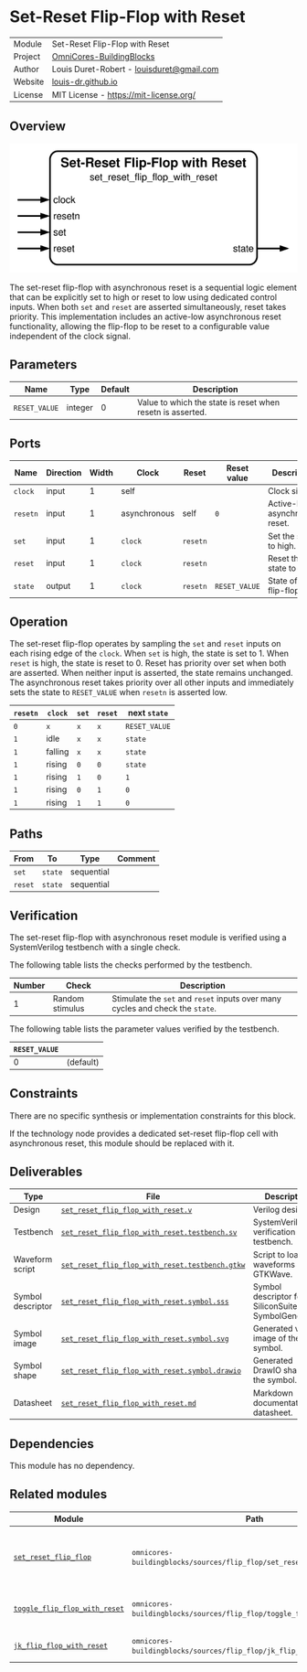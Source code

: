 # Set-Reset Flip-Flop with Reset

|         |                                                                                  |
| ------- | -------------------------------------------------------------------------------- |
| Module  | Set-Reset Flip-Flop with Reset                                                   |
| Project | [OmniCores-BuildingBlocks](https://github.com/Louis-DR/OmniCores-BuildingBlocks) |
| Author  | Louis Duret-Robert - [louisduret@gmail.com](mailto:louisduret@gmail.com)         |
| Website | [louis-dr.github.io](https://louis-dr.github.io)                                 |
| License | MIT License - https://mit-license.org/                                           |

## Overview

![set_reset_flip_flop_with_reset](set_reset_flip_flop_with_reset.symbol.svg)

The set-reset flip-flop with asynchronous reset is a sequential logic element that can be explicitly set to high or reset to low using dedicated control inputs. When both `set` and `reset` are asserted simultaneously, reset takes priority. This implementation includes an active-low asynchronous reset functionality, allowing the flip-flop to be reset to a configurable value independent of the clock signal.

## Parameters

| Name          | Type    | Default | Description                                                |
| ------------- | ------- | ------- | ---------------------------------------------------------- |
| `RESET_VALUE` | integer | 0       | Value to which the state is reset when resetn is asserted. |

## Ports

| Name     | Direction | Width | Clock        | Reset    | Reset value   | Description                    |
| -------- | --------- | ----- | ------------ | -------- | ------------- | ------------------------------ |
| `clock`  | input     | 1     | self         |          |               | Clock signal.                  |
| `resetn` | input     | 1     | asynchronous | self     | `0`           | Active-low asynchronous reset. |
| `set`    | input     | 1     | `clock`      | `resetn` |               | Set the state to high.         |
| `reset`  | input     | 1     | `clock`      | `resetn` |               | Reset the state to low.        |
| `state`  | output    | 1     | `clock`      | `resetn` | `RESET_VALUE` | State of the flip-flop.        |

## Operation

The set-reset flip-flop operates by sampling the `set` and `reset` inputs on each rising edge of the `clock`. When `set` is high, the state is set to 1. When `reset` is high, the state is reset to 0. Reset has priority over set when both are asserted. When neither input is asserted, the state remains unchanged. The asynchronous reset takes priority over all other inputs and immediately sets the state to `RESET_VALUE` when `resetn` is asserted low.

| `resetn` | `clock` | `set` | `reset` | next `state`  |
| -------- | ------- | ----- | ------- | ------------- |
| `0`      | `x`     | `x`   | `x`     | `RESET_VALUE` |
| `1`      | idle    | `x`   | `x`     | `state`       |
| `1`      | falling | `x`   | `x`     | `state`       |
| `1`      | rising  | `0`   | `0`     | `state`       |
| `1`      | rising  | `1`   | `0`     | `1`           |
| `1`      | rising  | `0`   | `1`     | `0`           |
| `1`      | rising  | `1`   | `1`     | `0`           |

## Paths

| From    | To      | Type       | Comment |
| ------- | ------- | ---------- | ------- |
| `set`   | `state` | sequential |         |
| `reset` | `state` | sequential |         |

## Verification

The set-reset flip-flop with asynchronous reset module is verified using a SystemVerilog testbench with a single check.

The following table lists the checks performed by the testbench.

| Number | Check           | Description                                                                    |
| ------ | --------------- | ------------------------------------------------------------------------------ |
| 1      | Random stimulus | Stimulate the `set` and `reset` inputs over many cycles and check the `state`. |

The following table lists the parameter values verified by the testbench.

| `RESET_VALUE` |           |
| ------------- | --------- |
| 0             | (default) |

## Constraints

There are no specific synthesis or implementation constraints for this block.

If the technology node provides a dedicated set-reset flip-flop cell with asynchronous reset, this module should be replaced with it.

## Deliverables

| Type              | File                                                                                             | Description                                         |
| ----------------- | ------------------------------------------------------------------------------------------------ | --------------------------------------------------- |
| Design            | [`set_reset_flip_flop_with_reset.v`](set_reset_flip_flop_with_reset.v)                           | Verilog design.                                     |
| Testbench         | [`set_reset_flip_flop_with_reset.testbench.sv`](set_reset_flip_flop_with_reset.testbench.sv)     | SystemVerilog verification testbench.               |
| Waveform script   | [`set_reset_flip_flop_with_reset.testbench.gtkw`](set_reset_flip_flop_with_reset.testbench.gtkw) | Script to load the waveforms in GTKWave.            |
| Symbol descriptor | [`set_reset_flip_flop_with_reset.symbol.sss`](set_reset_flip_flop_with_reset.symbol.sss)         | Symbol descriptor for SiliconSuite-SymbolGenerator. |
| Symbol image      | [`set_reset_flip_flop_with_reset.symbol.svg`](set_reset_flip_flop_with_reset.symbol.svg)         | Generated vector image of the symbol.               |
| Symbol shape      | [`set_reset_flip_flop_with_reset.symbol.drawio`](set_reset_flip_flop_with_reset.symbol.drawio)   | Generated DrawIO shape of the symbol.               |
| Datasheet         | [`set_reset_flip_flop_with_reset.md`](set_reset_flip_flop_with_reset.md)                         | Markdown documentation datasheet.                   |

## Dependencies

This module has no dependency.

## Related modules

| Module                                                                                         | Path                                                                     | Comment                                           |
| ---------------------------------------------------------------------------------------------- | ------------------------------------------------------------------------ | ------------------------------------------------- |
| [`set_reset_flip_flop`](../set_reset_flip_flop/set_reset_flip_flop.md)                         | `omnicores-buildingblocks/sources/flip_flop/set_reset_flip_flop`         | Variant of the set-reset flip-flop without reset. |
| [`toggle_flip_flop_with_reset`](../toggle_flip_flop_with_reset/toggle_flip_flop_with_reset.md) | `omnicores-buildingblocks/sources/flip_flop/toggle_flip_flop_with_reset` | Toggle flip-flop with reset.                      |
| [`jk_flip_flop_with_reset`](../jk_flip_flop_with_reset/jk_flip_flop_with_reset.md)             | `omnicores-buildingblocks/sources/flip_flop/jk_flip_flop_with_reset`     | JK flip-flop with reset.                          |
```